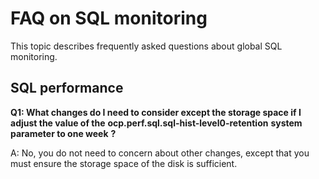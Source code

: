 FAQ on SQL monitoring
==========================================

This topic describes frequently asked questions about global SQL monitoring.

SQL performance
------------------------------------

**Q1: What changes do I need to consider except the storage space if I adjust the value of the** **ocp.perf.sql.sql-hist-level0-retention** **system parameter to one week** **?**

A: No, you do not need to concern about other changes, except that you must ensure the storage space of the disk is sufficient.
